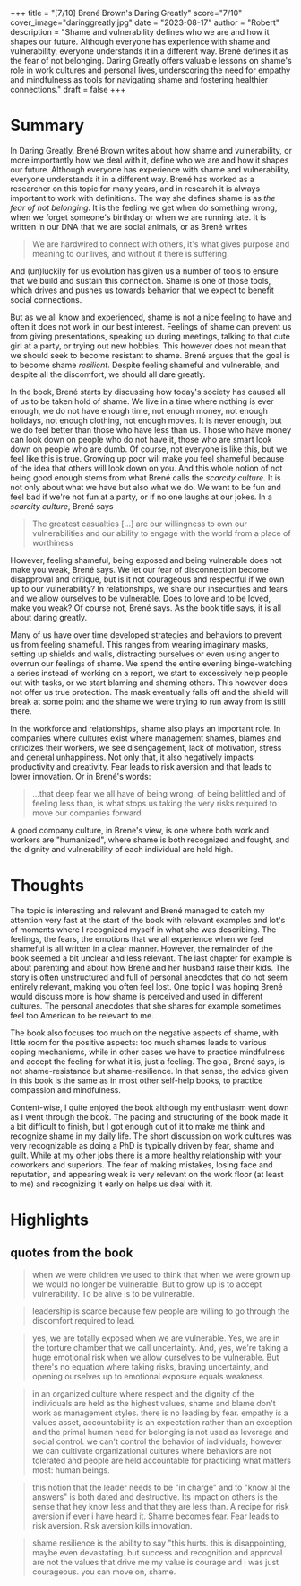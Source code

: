 +++
title = "[7/10] Brené Brown's Daring Greatly"
score="7/10"
cover_image="daringgreatly.jpg"
date = "2023-08-17"
author = "Robert"
description = "Shame and vulnerability defines who we are and how it shapes our future. Although everyone has experience with shame and vulnerability, everyone understands it in a different way. Brené defines it as the fear of not belonging. Daring Greatly offers valuable lessons on shame's role in work cultures and personal lives, underscoring the need for empathy and mindfulness as tools for navigating shame and fostering healthier connections."
draft = false
+++

# Summary

In Daring Greatly, Brené Brown writes about how shame and vulnerability, or more
importantly how we deal with it, define who we are and how it shapes our future.
Although everyone has experience with shame and vulnerability, everyone
understands it in a different way. Brené has worked as a researcher on this
topic for many years, and  in research it is always important to work with
definitions. The way she defines shame is as *the fear of not belonging*. It is
the feeling we get when do something wrong, when we forget someone's birthday or
when we are running late. It is written in our DNA that we are social animals,
or as Brené writes

> We are hardwired to connect with others, it's what gives purpose and meaning to
our lives, and without it there is suffering.

And (un)luckily for us evolution has given us a number of tools to ensure that
we build and sustain this connection. Shame is one of those tools, which drives and
pushes us towards behavior that we expect to benefit social connections. 

But as we all know and experienced, shame is not a nice feeling to have and
often it does not work in our best interest. Feelings of shame can prevent us
from giving presentations, speaking up during meetings, talking to that cute
girl at a party, or trying out new hobbies. This however does not mean that we
should seek to become resistant to shame. Brené argues that the goal is to
become shame *resilient*. Despite feeling shameful and vulnerable, and despite
all the discomfort, we should all dare greatly. 

In the book, Brené starts by discussing how today's society has caused all
of us to be taken hold of shame. We live in a time where nothing is ever enough,
we do not have enough time, not enough money, not enough holidays, not enough
clothing, not enough movies. It is never enough, but we do feel better than
those who have less than us. Those who have money can look down on people who
do not have it, those who are smart look down on people who are dumb. Of course,
not everyone is like this, but we feel like this is true. Growing up poor will
make you feel shameful because of the idea that others will look down on you.
And this whole notion of not being good enough stems from what Brené calls the
*scarcity culture*. It is not only about what we have but also what we do. We
want to be fun and feel bad if we're not fun at a party, or if no one laughs at
our jokes. In a *scarcity culture*, Brené says

> The greatest casualties [...] are our willingness to own our vulnerabilities
and our ability to engage with the world from a place of worthiness

However, feeling shameful, being exposed and being vulnerable does not make you
weak, Brené says. We let our fear of disconnection become disapproval and
critique, but is it not courageous and respectful if we own up to our
vulnerability? In relationships, we share our insecurities and fears and we allow
ourselves to be vulnerable. Does to love and to be loved, make you weak? Of
course not, Brené says. As the book title says, it is all about daring greatly.

Many of us have over time developed strategies and behaviors to prevent us from
feeling shameful. This ranges from wearing imaginary masks, setting up shields
and walls, distracting ourselves or even using anger to overrun our feelings of
shame. We spend the entire evening binge-watching a series instead of working on
a report, we start to excessively help people out with tasks, or we start
blaming and shaming others. This however does not offer us true protection. The
mask eventually falls off and the shield will break at some point and the shame
we were trying to run away from is still there. 

In the workforce and relationships, shame also plays an important role. In
companies where cultures exist where management shames, blames and criticizes
their workers, we see disengagement, lack of motivation, stress and general
unhappiness. Not only that, it also negatively impacts productivity and
creativity. Fear leads to risk aversion and that leads to lower innovation. Or
in Brené's words:

> ...that deep fear we all have of being wrong, of being belittled and of feeling
less than, is what stops us taking the very risks required to move our companies
forward.

A good company culture, in Brene's view, is one where both work and workers are
"humanized", where shame is both recognized and fought, and the dignity and
vulnerability of each individual are held high. 

# Thoughts

The topic is interesting and relevant and Brené managed to catch my attention
very fast at the start of the book with relevant examples and lot's of moments
where I recognized myself in what she was describing. The feelings, the fears,
the emotions that we all experience when we feel shameful is all written in a
clear manner. However, the remainder of the book seemed a bit unclear and less
relevant. The last chapter for example is about parenting and about how Brené
and her husband raise their kids. The story is often unstructured and full of
personal anecdotes that do not seem entirely relevant, making you often feel
lost. One topic I was hoping Brené would discuss more is how shame is perceived
and used in different cultures. The personal anecdotes that she shares for
example sometimes feel too American to be relevant to me. 

The book also focuses too much on the negative aspects of shame,
with little room for the positive aspects: too much shames leads to various
coping mechanisms, while in other cases we have to practice mindfulness and
accept the feeling for what it is, just a feeling. The goal, Brené says, is not
shame-resistance but shame-resilience. In that sense, the advice given in this
book is the same as in most other self-help books, to practice compassion and
mindfulness. 

Content-wise, I quite enjoyed the book although my enthusiasm went down as I
went through the book. The pacing and structuring of the book made it a bit
difficult to finish, but I got enough out of it to make me think and recognize
shame in my daily life. The short discussion on work cultures was very
recognizable as doing a PhD is typically driven by fear, shame and guilt. While
at my other jobs there is a more healthy relationship with your coworkers and
superiors. The fear of making mistakes, losing face and reputation, and
appearing weak is very relevant on the work floor (at least to me) and
recognizing it early on helps us deal with it. 

# Highlights

## quotes from the book

> when we were children we used to think that when we were grown up we would no
longer be vulnerable. But to grow up is to accept vulnerability. To be alive is
to be vulnerable.

> leadership is scarce because few people are willing to go through the discomfort
required to lead.

> yes, we are totally exposed when we are vulnerable. Yes, we are in the torture
chamber that we call uncertainty. And, yes, we're taking a huge emotional risk
when we allow ourselves to be vulnerable. But there's no equation where taking
risks, braving uncertainty, and opening ourselves up to emotional exposure
equals weakness.

> in an organized culture where respect and the dignity of the individuals are
held as the highest values, shame and blame don't work as management styles.
there is no leading by fear. empathy is a values asset, accountability is an
expectation rather than an exception and the primal human need for belonging is
not used as leverage and social control. we can't control the behavior of
individuals; however we can cultivate organizational cultures where behaviors
are not tolerated and people are held accountable for practicing what matters
most: human beings.

> this notion that the leader needs to be "in charge" and to "know al the answers"
is both dated and destructive. Its impact on others is the sense that hey know
less and that they are less than. A recipe for risk aversion if ever i have
heard it. Shame becomes fear. Fear leads to risk aversion. Risk aversion kills
innovation.

> shame resilience is the ability to say "this hurts. this is disappointing, maybe
even devastating. but success and recognition and approval are not the values
that drive me my value is courage and i was just courageous. you can move on,
shame.

